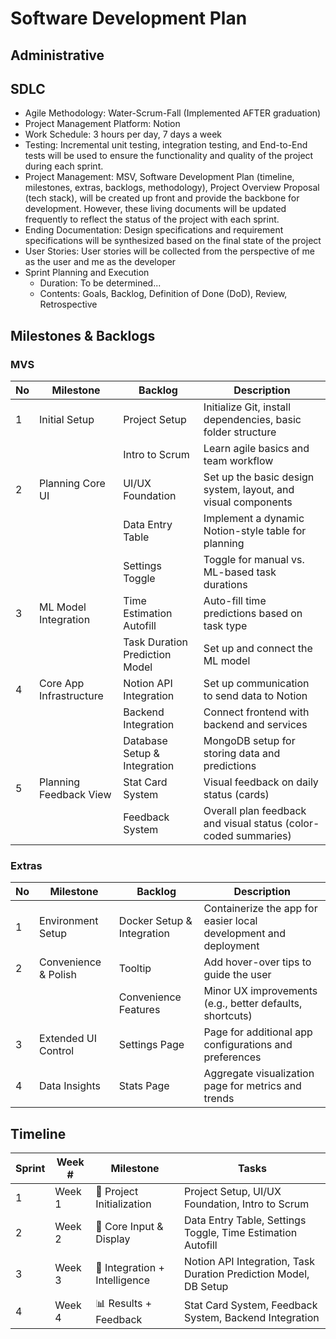 # Software Development Plan

## Administrative


## SDLC
* Agile Methodology: Water-Scrum-Fall (Implemented AFTER graduation)
* Project Management Platform: Notion
* Work Schedule: 3 hours per day, 7 days a week
* Testing: Incremental unit testing, integration testing, and End-to-End tests will be used to ensure the functionality and quality of the project during each sprint.
* Project Management: MSV, Software Development Plan (timeline, milestones, extras, backlogs, methodology), Project Overview Proposal (tech stack), will be created up front and provide the backbone for development. However, these living documents will be updated frequently to reflect the status of the project with each sprint.
* Ending Documentation: Design specifications and requirement specifications will be synthesized based on the final state of the project
* User Stories: User stories will be collected from the perspective of me as the user and me as the developer
* Sprint Planning and Execution
  * Duration: To be determined...
  * Contents: Goals, Backlog, Definition of Done (DoD), Review, Retrospective


## Milestones & Backlogs
### MVS
| No | Milestone               | Backlog                          | Description                                                                 |
|----|-------------------------|-----------------------------------|-----------------------------------------------------------------------------|
| 1  | Initial Setup           | Project Setup                     | Initialize Git, install dependencies, basic folder structure               |
|    |                         | Intro to Scrum                    | Learn agile basics and team workflow                                       |
| 2  | Planning Core UI        | UI/UX Foundation                  | Set up the basic design system, layout, and visual components              |
|    |                         | Data Entry Table                  | Implement a dynamic Notion-style table for planning                        |
|    |                         | Settings Toggle                   | Toggle for manual vs. ML-based task durations                              |
| 3  | ML Model Integration    | Time Estimation Autofill          | Auto-fill time predictions based on task type                              |
|    |                         | Task Duration Prediction Model    | Set up and connect the ML model                                            |
| 4  | Core App Infrastructure | Notion API Integration            | Set up communication to send data to Notion                                |
|    |                         | Backend Integration               | Connect frontend with backend and services                                 |
|    |                         | Database Setup & Integration      | MongoDB setup for storing data and predictions                             |
| 5  | Planning Feedback View  | Stat Card System                  | Visual feedback on daily status (cards)                                    |
|    |                         | Feedback System                   | Overall plan feedback and visual status (color-coded summaries)            |


### Extras
| No | Milestone              | Backlog                    | Description                                                       |
|----|------------------------|----------------------------|-------------------------------------------------------------------|
| 1  | Environment Setup      | Docker Setup & Integration | Containerize the app for easier local development and deployment  |
| 2  | Convenience & Polish   | Tooltip                    | Add hover-over tips to guide the user                             |
|    |                        | Convenience Features       | Minor UX improvements (e.g., better defaults, shortcuts)          |
| 3  | Extended UI Control    | Settings Page              | Page for additional app configurations and preferences            |
| 4  | Data Insights          | Stats Page                 | Aggregate visualization page for metrics and trends               |


## Timeline
| Sprint | Week # | Milestone                         | Tasks                                                                 |
|--------|--------|-----------------------------------|-----------------------------------------------------------------------|
| 1      | Week 1 | 🔧 Project Initialization          | Project Setup, UI/UX Foundation, Intro to Scrum                      |
| 2      | Week 2 | 🧾 Core Input & Display            | Data Entry Table, Settings Toggle, Time Estimation Autofill          |
| 3      | Week 3 | 🔗 Integration + Intelligence      | Notion API Integration, Task Duration Prediction Model, DB Setup     |
| 4      | Week 4 | 📊 Results + Feedback              | Stat Card System, Feedback System, Backend Integration               |
